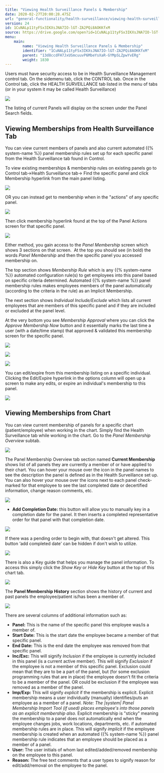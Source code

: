 ```yaml
---
title: "Viewing Health Surveillance Panels & Membership"
date: 2020-02-27T20:00:28.475Z
url: "general-functionality/health-surveillance/viewing-health-surveillance-panels-and-membership.html"
version: 24
id: 1CuNALp11tyFSx3IKXsJNA7IO-lGT-ZA2PQi8AOKKfxM
source: https://drive.google.com/open?id=1CuNALp11tyFSx3IKXsJNA7IO-lGT-ZA2PQi8AOKKfxM
menu:
    main:
        name: "Viewing Health Surveillance Panels & Membership"
        identifier: "1CuNALp11tyFSx3IKXsJNA7IO-lGT-ZA2PQi8AOKKfxM"
        parent: "13d8ccdFH7JxUSmcuuvP6MbeYsXaR-GYMpSLZpwYvERg"
        weight: 1830
---
```

Users must have security access to be in Health Surveillance Management control tab. On the sidemenu tab, click the CONTROL tab. Once in the Control tab, click the HEALTH SURVEILLANCE tab listed in the menu of tabs (or in your system it may be called Health Surveillance)

![](../../external_files/fae942d2400869a7034c5e39b8b9a351.png)

The listing of current Panels will display on the screen under the Panel Search fields.

## Viewing Memberships from Health Surveillance Tab

You can view current members of panels and also current automated {{% system-name %}} panel membership rules set up for each specific panel from the Health Surveillance tab found in Control.

To view existing memberships & membership rules on existing panels go to Control tab→Health Surveillance tab→ Find the specific panel and click Membership hyperlink from the main panel listing.

![](../../external_files/149e8341028f2d7cc4719bf10bb35fb4.png)

OR you can instead get to membership when in the "actions" of any specific panel.

![](../../external_files/58b830ca94716a7eea8f5c7db19a1df0.png)

Then click membership hyperlink found at the top of the Panel Actions screen for that specific panel.

![](../../external_files/5f6dc7ad75ab3b32ebbab9804556ff51.png)

Either method, you gain access to the *Panel Membership* screen which shows 3 sections on that screen.  At the top you should see (in bold) the words *Panel Membership* and then the specific panel you accessed membership on.

The top section shows *Membership Rule* which is any {{% system-name %}} automated configuration rule(s) to get employees into this panel based on specific criteria determined. Automated {{% system-name %}} panel membership rules makes employees members of the panel automatically (according to the criteria in the rule) as an Implicit Membership.

The next section shows *Individual Include/Exclude* which lists all current employees that are members of this specific panel and if they are included or excluded at the panel level.

At the very bottom you see *Membership Approval* where you can click the *Approve Membership Now* button and it essentially marks the last time a user (with a date/time stamp) that approved & validated this membership screen for the specific panel.

![](../../external_files/1f673a5f649abd143f7c16e51fe66583.png)

![](../../external_files/e49fc8e15995a6d27d5801db4848906c.png)

![](../../external_files/578b854f20fb840985bc8a2d47de99c2.png)

You can edit/expire from this membership listing on a specific individual. Clicking the Edit/Expire hyperlink in the options column will open up a screen to make any edits, or expire an individual's membership to this panel.

![](../../external_files/5c78719a98d807d71f23c381f0061d66.png)

## Viewing Memberships from Chart

You can view current membership of panels for a specific chart (patient/employee) when working in the chart. Simply find the Health Surveillance tab while working in the chart. Go to the *Panel Membership Overview* subtab.

![](../../external_files/55f027d25ed4bbb5161238ae123d6e78.png)

The Panel Membership Overview tab section named **Current Membership** shows list of all panels they are currently a member of or have applied to their chart. You can hover your mouse over the icon in the panel names to see the description the panel is defined as in the Health Surveillance set up. You can also hover your mouse over the icons next to each panel check-marked for that employee to see the last completed date or decertified information, change reason comments, etc.

![](../../external_files/7f93536ef4f4787bb1f47fa9f8931b82.png)

* <strong>Add Completion Date:</strong> this button will allow you to manually key in a completion date for the panel. It then inserts a completed representative order for that panel with that completion date.

![](../../external_files/f053199a0dadb2efe27e5dae724670f0.png)

If there was a pending order to begin with, that doesn't get altered. This button ‘add completed date' can be hidden if don't wish to utilize.

![](../../external_files/8e918498f89fb44b32dde07b22b29b15.png)

There is also a Key guide that helps you manage the panel information. To access this simply click the *Show Key* or *Hide Key* button at the top of this chart tab.

![](../../external_files/12eb47ed7ca25fd47834aabe2f4f179d.png)

The **Panel Membership History** section shows the history of current and past panels the employee/patient is/has been a member of.

![](../../external_files/991f03f390d75718f9fc7a60114f0188.png)

There are several columns of additional information such as:

* <strong>Panel:</strong> This is the name of the specific panel this employee was/is a member of.
* <strong>Start Date:</strong> This is the start date the employee became a member of that specific panel.
* <strong>End Date:</strong> This is the end date the employee was removed from that specific panel.
* <strong>Inc/Exc:</strong> This will signify <em>Inclusion</em> if the employee is currently included in this panel (is a current active member). This will signify <em>Exclusion</em> if the employee is not a member of this specific panel. Exclusion could mean that they are to be a part of the panel, but (for some exclusion programming rules that are in place) the employee doesn't fit the criteria to be a member of the panel. OR could be exclusion if the employee was removed as a member of the panel.
* <strong>Imp/Exp:</strong> This will signify <em>explicit</em> if the membership is explicit. Explicit membership means a user individually (manually) identifies/puts an employee as a member of a panel. <em>Note: The |system| Panel Membership Import Tool (if used) places employee's into those panels as an explicit membership also.</em> Explicit membership is "sticky" meaning the membership to a panel does not automatically end when the employee changes jobs, work locations, departments, etc. if automated membership rules are in place. This will signify <em>implicit</em> if the employee membership is created when an automated {{% system-name %}} panel membership rule indicates that an employee should be placed as a member of a panel.
* <strong>User:</strong> The user initials of whom last edited/added/removed membership on the employee to this panel.
* <strong>Reason:</strong> The free text comments that a user types to signify reason for edit/add/removal on the employee to the panel.
